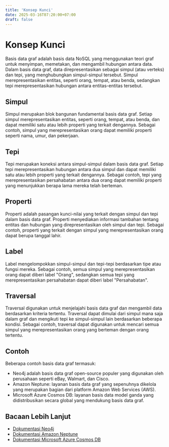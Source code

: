 ```yaml
---
title: 'Konsep Kunci'
date: 2025-03-16T07:20:00+07:00
draft: false
---
```


# Konsep Kunci

Basis data graf adalah basis data NoSQL yang menggunakan teori graf untuk menyimpan, memetakan, dan mengambil hubungan antara data. Dalam basis data graf, data direpresentasikan sebagai simpul (atau verteks) dan tepi, yang menghubungkan simpul-simpul tersebut. Simpul merepresentasikan entitas, seperti orang, tempat, atau benda, sedangkan tepi merepresentasikan hubungan antara entitas-entitas tersebut.

## **Simpul**

Simpul merupakan blok bangunan fundamental basis data graf. Setiap simpul merepresentasikan entitas, seperti orang, tempat, atau benda, dan dapat memiliki satu atau lebih properti yang terkait dengannya. Sebagai contoh, simpul yang merepresentasikan orang dapat memiliki properti seperti nama, umur, dan pekerjaan.

## **Tepi**

Tepi merupakan koneksi antara simpul-simpul dalam basis data graf. Setiap tepi merepresentasikan hubungan antara dua simpul dan dapat memiliki satu atau lebih properti yang terkait dengannya. Sebagai contoh, tepi yang merepresentasikan persahabatan antara dua orang dapat memiliki properti yang menunjukkan berapa lama mereka telah berteman.

## **Properti**

Properti adalah pasangan kunci-nilai yang terkait dengan simpul dan tepi dalam basis data graf. Properti menyediakan informasi tambahan tentang entitas dan hubungan yang direpresentasikan oleh simpul dan tepi. Sebagai contoh, properti yang terkait dengan simpul yang merepresentasikan orang dapat berupa tanggal lahir.

## **Label**

Label mengelompokkan simpul-simpul dan tepi-tepi berdasarkan tipe atau fungsi mereka. Sebagai contoh, semua simpul yang merepresentasikan orang dapat diberi label "Orang", sedangkan semua tepi yang merepresentasikan persahabatan dapat diberi label "Persahabatan".

## **Traversal**

Traversal digunakan untuk menjelajahi basis data graf dan mengambil data berdasarkan kriteria tertentu. Traversal dapat dimulai dari simpul mana saja dalam graf dan mengikuti tepi ke simpul-simpul lain berdasarkan beberapa kondisi. Sebagai contoh, traversal dapat digunakan untuk mencari semua simpul yang merepresentasikan orang yang berteman dengan orang tertentu.

## **Contoh**

Beberapa contoh basis data graf termasuk:

- Neo4j adalah basis data graf open-source populer yang digunakan oleh perusahaan seperti eBay, Walmart, dan Cisco.
- Amazon Neptune: layanan basis data graf yang sepenuhnya dikelola yang merupakan bagian dari platform Amazon Web Services (AWS).
- Microsoft Azure Cosmos DB: layanan basis data model ganda yang didistribusikan secara global yang mendukung basis data graf.

## **Bacaan Lebih Lanjut**

- [Dokumentasi Neo4j](https://neo4j.com/docs/)
- [Dokumentasi Amazon Neptune](https://docs.aws.amazon.com/neptune/latest/userguide/intro.html)
- [Dokumentasi Microsoft Azure Cosmos DB](https://docs.microsoft.com/en-us/azure/cosmos-db/graph-introduction)
